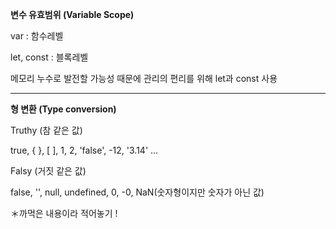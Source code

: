 **변수 유효범위 (Variable Scope)**

var : 함수레벨

let, const : 블록레벨

메모리 누수로 발전할 가능성 때문에 관리의 편리를 위해 let과 const 사용

---

**형 변환 (Type conversion)**

Truthy (참 같은 값)

true, { }, [ ], 1, 2, 'false', -12, '3.14' ...

Falsy (거짓 같은 값)

false, '', null, undefined, 0, -0, NaN(숫자형이지만 숫자가 아닌 값)

＊까먹은 내용이라 적어놓기 !